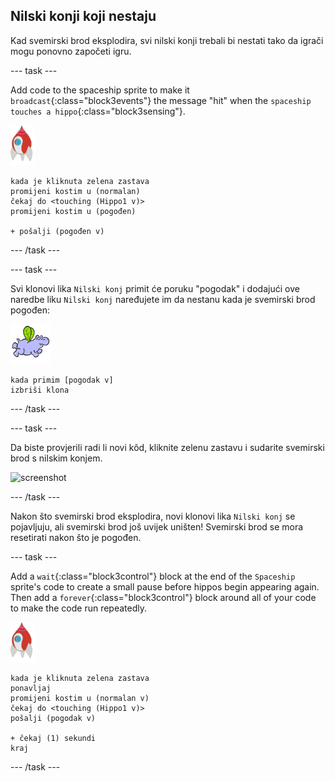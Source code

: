 ## Nilski konji koji nestaju

Kad svemirski brod eksplodira, svi nilski konji trebali bi nestati tako da igrači mogu ponovno započeti igru.

\--- task \---

Add code to the spaceship sprite to make it `broadcast`{:class="block3events"} the message "hit" when the `spaceship touches a hippo`{:class="block3sensing"}.

![lik rakete](images/rocket-sprite.png)

```blocks3
kada je kliknuta zelena zastava
promijeni kostim u (normalan)
čekaj do <touching (Hippo1 v)>
promijeni kostim u (pogođen)

+ pošalji (pogođen v)
```

\--- /task \---

\--- task \---

Svi klonovi lika `Nilski konj` primit će poruku "pogodak" i dodajući ove naredbe liku `Nilski konj` naređujete im da nestanu kada je svemirski brod pogođen:

![hippo sprite](images/hippo-sprite.png)

```blocks3
kada primim [pogodak v]
izbriši klona
```

\--- /task \---

\--- task \---

Da biste provjerili radi li novi kôd, kliknite zelenu zastavu i sudarite svemirski brod s nilskim konjem.

![screenshot](images/invaders-hippo-collide.png)

\--- /task \---

Nakon što svemirski brod eksplodira, novi klonovi lika ` Nilski konj ` se pojavljuju, ali svemirski brod još uvijek uništen! Svemirski brod se mora resetirati nakon što je pogođen.

\--- task \---

Add a `wait`{:class="block3control"} block at the end of the `Spaceship` sprite's code to create a small pause before hippos begin appearing again. Then add a `forever`{:class="block3control"} block around all of your code to make the code run repeatedly.

![lik rakete](images/rocket-sprite.png)

```blocks3
kada je kliknuta zelena zastava
ponavljaj
promijeni kostim u (normalan v)
čekaj do <touching (Hippo1 v)>
pošalji (pogodak v)

+ čekaj (1) sekundi
kraj
```

\--- /task \---